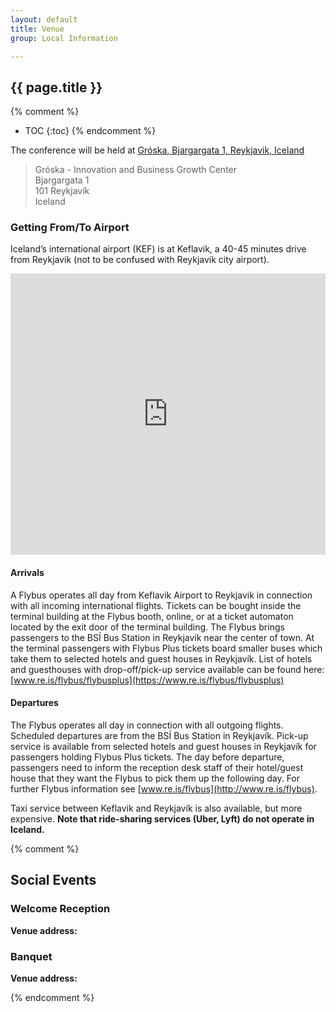 ```yaml
---
layout: default
title: Venue
group: Local Information

---
```


## {{ page.title }}

{% comment %}
* TOC
{:toc}
{% endcomment %}

The conference will be held at [Gróska, Bjargargata 1, Reykjavik, Iceland](https://groska.is/en/home/)

  > Gróska - Innovation and Business Growth Center  
  > Bjargargata 1  
  > 101 Reykjavík  
  > Iceland  

### Getting From/To Airport

Iceland’s international airport (KEF) is at Keflavik, a 40-45 minutes drive from Reykjavik (not to be confused with Reykjavik city airport).

<iframe src="https://www.google.com/maps/embed?pb=!1m28!1m12!1m3!1d223474.2407590454!2d-22.59315676834576!3d64.04997866206085!2m3!1f0!2f0!3f0!3m2!1i1024!2i768!4f13.1!4m13!3e3!4m5!1s0x4929fdfce2ab799f%3A0x27f88d0a15c328cd!2sKeflav%C3%ADk%20Airport%20(KEF)%2C%20Iceland!3m2!1d63.996294199999994!2d-22.6237483!4m5!1s0x48d60bcf00b6dc9b%3A0x513c66fadcdf2e8c!2sGr%C3%B3ska%20-%20innovation%20and%20business%20growth%20center%2C%20Bjargargata%20102%2C%20Reykjav%C3%ADk%2C%20Iceland!3m2!1d64.1363385!2d-21.9470037!5e0!3m2!1sen!2sus!4v1693589174594!5m2!1sen!2sus" width="100%" height="450" style="border:0;" allowfullscreen="" loading="lazy" referrerpolicy="no-referrer-when-downgrade"></iframe>

#### Arrivals

A Flybus operates all day from Keflavik Airport to Reykjavik in connection with all incoming international flights. Tickets can be bought inside the terminal building at the Flybus booth, online, or at a ticket automaton located by the exit door of the terminal building.
The Flybus brings passengers to the BSÍ Bus Station in Reykjavik near the center of town.
At the terminal passengers with Flybus Plus tickets board smaller buses which take them to selected hotels and guest houses in Reykjavík.
List of hotels and guesthouses with drop-off/pick-up service available can be found here: [www.re.is/flybus/flybusplus](https://www.re.is/flybus/flybusplus)

#### Departures

The Flybus operates all day in connection with all outgoing flights.
Scheduled departures are from the BSÍ Bus Station in Reykjavík.
Pick-up service is available from selected hotels and guest houses in Reykjavík for passengers holding Flybus Plus tickets.
The day before departure, passengers need to inform the reception desk staff of their hotel/guest house that they want the Flybus to pick them up the following day.
For further Flybus information see [www.re.is/flybus](http://www.re.is/flybus).

Taxi service between Keflavik and Reykjavík is also available, but more expensive.
**Note that ride-sharing services (Uber, Lyft) do not operate in Iceland.**

{% comment %}


## Social Events

### Welcome Reception

**Venue address:**

  >
  >
  >

  >

### Banquet

**Venue address:**

  >
  >
  >

  >


{% endcomment %}
